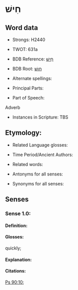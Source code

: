 # חִישׁ

<!-- Status: S2="NeedsEdits" -->
<!-- Lexica used for edits:   -->

## Word data

* Strongs: H2440

* TWOT: 631a

* BDB Reference: [חִישׁ](rc://en/bdb/dict/h.bn.ab)

* BDB Root: [חושׁ](rc://en/bdb/dict/h.bn.aa)

* Alternate spellings:

* Principal Parts:

* Part of Speech:

Adverb

* Instances in Scripture: TBS

## Etymology:

* Related Language glosses:

* Time Period/Ancient Authors:

* Related words:

* Antonyms for all senses:

* Synonyms for all senses:

## Senses

### Sense 1.0:

#### Definition:

#### Glosses:

quickly; 

#### Explanation:

#### Citations:

[Ps 90:10](rc://he/uhb/book/psa/90/10); 

